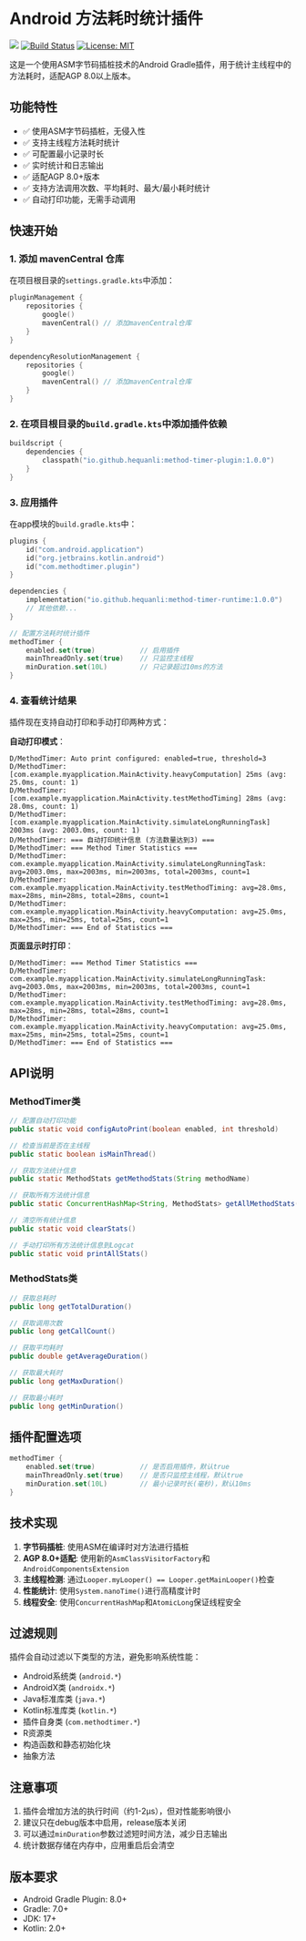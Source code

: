 # Android 方法耗时统计插件

[![](https://jitpack.io/v/yourusername/method-timer-plugin.svg)](https://jitpack.io/#yourusername/method-timer-plugin)
[![Build Status](https://github.com/yourusername/method-timer-plugin/workflows/Build%20and%20Test/badge.svg)](https://github.com/yourusername/method-timer-plugin/actions)
[![License: MIT](https://img.shields.io/badge/License-MIT-yellow.svg)](https://opensource.org/licenses/MIT)

这是一个使用ASM字节码插桩技术的Android Gradle插件，用于统计主线程中的方法耗时，适配AGP 8.0以上版本。

## 功能特性

- ✅ 使用ASM字节码插桩，无侵入性
- ✅ 支持主线程方法耗时统计
- ✅ 可配置最小记录时长
- ✅ 实时统计和日志输出
- ✅ 适配AGP 8.0+版本
- ✅ 支持方法调用次数、平均耗时、最大/最小耗时统计
- ✅ 自动打印功能，无需手动调用

## 快速开始

### 1. 添加 mavenCentral 仓库

在项目根目录的`settings.gradle.kts`中添加：

```kotlin
pluginManagement {
    repositories {
        google()
        mavenCentral() // 添加mavenCentral仓库
    }
}

dependencyResolutionManagement {
    repositories {
        google()
        mavenCentral() // 添加mavenCentral仓库
    }
}
```

### 2. 在项目根目录的`build.gradle.kts`中添加插件依赖

```kotlin
buildscript {
    dependencies {
        classpath("io.github.hequanli:method-timer-plugin:1.0.0")
    }
}
```

### 3. 应用插件

在app模块的`build.gradle.kts`中：

```kotlin
plugins {
    id("com.android.application")
    id("org.jetbrains.kotlin.android")
    id("com.methodtimer.plugin")
}

dependencies {
    implementation("io.github.hequanli:method-timer-runtime:1.0.0")
    // 其他依赖...
}

// 配置方法耗时统计插件
methodTimer {
    enabled.set(true)           // 启用插件
    mainThreadOnly.set(true)    // 只监控主线程
    minDuration.set(10L)        // 只记录超过10ms的方法
}
```
### 4. 查看统计结果

插件现在支持自动打印和手动打印两种方式：

**自动打印模式**：
```
D/MethodTimer: Auto print configured: enabled=true, threshold=3
D/MethodTimer: [com.example.myapplication.MainActivity.heavyComputation] 25ms (avg: 25.0ms, count: 1)
D/MethodTimer: [com.example.myapplication.MainActivity.testMethodTiming] 28ms (avg: 28.0ms, count: 1)
D/MethodTimer: [com.example.myapplication.MainActivity.simulateLongRunningTask] 2003ms (avg: 2003.0ms, count: 1)
D/MethodTimer: === 自动打印统计信息 (方法数量达到3) ===
D/MethodTimer: === Method Timer Statistics ===
D/MethodTimer: com.example.myapplication.MainActivity.simulateLongRunningTask: avg=2003.0ms, max=2003ms, min=2003ms, total=2003ms, count=1
D/MethodTimer: com.example.myapplication.MainActivity.testMethodTiming: avg=28.0ms, max=28ms, min=28ms, total=28ms, count=1
D/MethodTimer: com.example.myapplication.MainActivity.heavyComputation: avg=25.0ms, max=25ms, min=25ms, total=25ms, count=1
D/MethodTimer: === End of Statistics ===
```

**页面显示时打印**：
```
D/MethodTimer: === Method Timer Statistics ===
D/MethodTimer: com.example.myapplication.MainActivity.simulateLongRunningTask: avg=2003.0ms, max=2003ms, min=2003ms, total=2003ms, count=1
D/MethodTimer: com.example.myapplication.MainActivity.testMethodTiming: avg=28.0ms, max=28ms, min=28ms, total=28ms, count=1
D/MethodTimer: com.example.myapplication.MainActivity.heavyComputation: avg=25.0ms, max=25ms, min=25ms, total=25ms, count=1
D/MethodTimer: === End of Statistics ===
```

## API说明

### MethodTimer类

```java
// 配置自动打印功能
public static void configAutoPrint(boolean enabled, int threshold)

// 检查当前是否在主线程
public static boolean isMainThread()

// 获取方法统计信息
public static MethodStats getMethodStats(String methodName)

// 获取所有方法统计信息
public static ConcurrentHashMap<String, MethodStats> getAllMethodStats()

// 清空所有统计信息
public static void clearStats()

// 手动打印所有方法统计信息到Logcat
public static void printAllStats()
```

### MethodStats类

```java
// 获取总耗时
public long getTotalDuration()

// 获取调用次数
public long getCallCount()

// 获取平均耗时
public double getAverageDuration()

// 获取最大耗时
public long getMaxDuration()

// 获取最小耗时
public long getMinDuration()
```

## 插件配置选项

```kotlin
methodTimer {
    enabled.set(true)           // 是否启用插件，默认true
    mainThreadOnly.set(true)    // 是否只监控主线程，默认true
    minDuration.set(10L)        // 最小记录时长(毫秒)，默认10ms
}
```

## 技术实现

1. **字节码插桩**: 使用ASM在编译时对方法进行插桩
2. **AGP 8.0+适配**: 使用新的`AsmClassVisitorFactory`和`AndroidComponentsExtension`
3. **主线程检测**: 通过`Looper.myLooper() == Looper.getMainLooper()`检查
4. **性能统计**: 使用`System.nanoTime()`进行高精度计时
5. **线程安全**: 使用`ConcurrentHashMap`和`AtomicLong`保证线程安全

## 过滤规则

插件会自动过滤以下类型的方法，避免影响系统性能：

- Android系统类 (`android.*`)
- AndroidX类 (`androidx.*`)
- Java标准库类 (`java.*`)
- Kotlin标准库类 (`kotlin.*`)
- 插件自身类 (`com.methodtimer.*`)
- R资源类
- 构造函数和静态初始化块
- 抽象方法

## 注意事项

1. 插件会增加方法的执行时间（约1-2μs），但对性能影响很小
2. 建议只在debug版本中启用，release版本关闭
3. 可以通过`minDuration`参数过滤短时间方法，减少日志输出
4. 统计数据存储在内存中，应用重启后会清空

## 版本要求

- Android Gradle Plugin: 8.0+
- Gradle: 7.0+
- JDK: 17+
- Kotlin: 2.0+